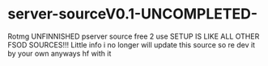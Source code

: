 # server-sourceV0.1-UNCOMPLETED-
Rotmg UNFINNISHED pserver source free 2 use
SETUP IS LIKE ALL OTHER FSOD SOURCES!!!
Little info i no longer will update this source so re dev it by your own
anyways hf with it
